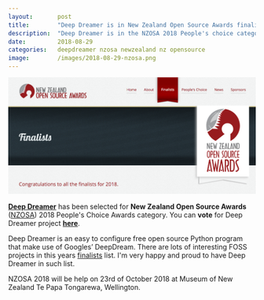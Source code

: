 ```yaml
---
layout:       post
title:        "Deep Dreamer is in New Zealand Open Source Awards finalists"
description:  "Deep Dreamer is in the NZOSA 2018 People's choice category."
date:         2018-08-29
categories:   deepdreamer nzosa newzealand nz opensource
image:        /images/2018-08-29-nzosa.png
---
```

[![NZOSA!](/images/2018-08-29-nzosa.png "NZOSA")][vote]

**[Deep Dreamer][deepdreamer]** has been selected for **New Zealand Open Source
Awards** ([NZOSA][nzosa]) 2018 People's Choice Awards category.
You can **vote** for Deep Dreamer project **[here][vote]**.

Deep Dreamer is an easy to configure free open source Python program that make
use of Googles’ DeepDream.
There are lots of interesting FOSS projects in this years
[finalists][finalists] list. I'm very happy and proud to have Deep Dreamer in
such list.

NZOSA 2018 will be help on 23rd of October 2018 at Museum of New Zealand Te
Papa Tongarewa, Wellington.

[deepdreamer]: https://deepdreamer.fq.nz/
[nzosa]:       https://nzosa.org.nz/
[vote]:        https://nzosa.org.nz/peoples-choice/
[finalists]:   https://nzosa.org.nz/finalists2018/
